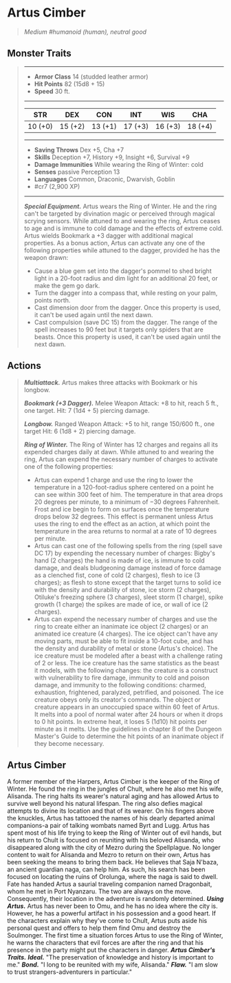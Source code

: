 # Artus Cimber
>*Medium #humanoid (human), neutral good*
## Monster Traits
>___
>- **Armor Class** 14 (studded leather armor)
>- **Hit Points** 82 (15d8 + 15)
>- **Speed** 30 ft.
>___
>|STR|DEX|CON|INT|WIS|CHA|
>|:---:|:---:|:---:|:---:|:---:|:---:|
>|10 (+0)|15 (+2)|13 (+1)|17 (+3)|16 (+3)|18 (+4)|
>___
>- **Saving Throws** Dex +5, Cha +7
>- **Skills** Deception +7, History +9, Insight +6, Survival +9
>- **Damage Immunities** While wearing the Ring of Winter: cold
>- **Senses** passive Perception 13
>- **Languages** Common, Draconic, Dwarvish, Goblin
>- #cr7 (2,900 XP)
>___
>***Special Equipment.*** Artus wears the Ring of Winter. He and the ring can't be targeted by divination magic or perceived through magical scrying sensors. While attuned to and wearing the ring, Artus ceases to age and is immune to cold damage and the effects of extreme cold.  
>Artus wields Bookmark a +3 dagger with additional magical properties. As a bonus action, Artus can activate any one of the following properties while attuned to the dagger, provided he has the weapon drawn:  
>- Cause a blue gem set into the dagger's pommel to shed bright light in a 20-foot radius and dim light for an additional 20 feet, or make the gem go dark.
>- Turn the dagger into a compass that, while resting on your palm, points north.
>- Cast dimension door from the dagger. Once this property is used, it can't be used again until the next dawn.
>- Cast compulsion (save DC 15) from the dagger. The range of the spell increases to 90 feet but it targets only spiders that are beasts. Once this property is used, it can't be used again until the next dawn.
>
>
## Actions
>***Multiattack.*** Artus makes three attacks with Bookmark or his longbow.  
>
>***Bookmark (+3 Dagger).*** Melee Weapon Attack: +8 to hit, reach 5 ft., one target. Hit: 7 (1d4 + 5) piercing damage.  
>
>***Longbow.*** Ranged Weapon Attack: +5 to hit, range 150/600 ft., one target Hit: 6 (1d8 + 2) piercing damage.  
>
>***Ring of Winter.*** The Ring of Winter has 12 charges and regains all its expended charges daily at dawn. While attuned to and wearing the ring, Artus can expend the necessary number of charges to activate one of the following properties:  
>- Artus can expend 1 charge and use the ring to lower the temperature in a 120-foot-radius sphere centered on a point he can see within 300 feet of him. The temperature in that area drops 20 degrees per minute, to a minimum of −30 degrees Fahrenheit. Frost and ice begin to form on surfaces once the temperature drops below 32 degrees. This effect is permanent unless Artus uses the ring to end the effect as an action, at which point the temperature in the area returns to normal at a rate of 10 degrees per minute.
>- Artus can cast one of the following spells from the ring (spell save DC 17) by expending the necessary number of charges: Bigby's hand (2 charges) the hand is made of ice, is immune to cold damage, and deals bludgeoning damage instead of force damage as a clenched fist, cone of cold (2 charges), flesh to ice (3 charges); as flesh to stone except that the target turns to solid ice with the density and durability of stone, ice storm (2 charges), Otiluke's freezing sphere (3 charges), sleet storm (1 charge), spike growth (1 charge) the spikes are made of ice, or wall of ice (2 charges).
>- Artus can expend the necessary number of charges and use the ring to create either an inanimate ice object (2 charges) or an animated ice creature (4 charges). The ice object can't have any moving parts, must be able to fit inside a 10-foot cube, and has the density and durability of metal or stone (Artus's choice). The ice creature must be modeled after a beast with a challenge rating of 2 or less. The ice creature has the same statistics as the beast it models, with the following changes: the creature is a construct with vulnerability to fire damage, immunity to cold and poison damage, and immunity to the following conditions: charmed, exhaustion, frightened, paralyzed, petrified, and poisoned. The ice creature obeys only its creator's commands. The object or creature appears in an unoccupied space within 60 feet of Artus. It melts into a pool of normal water after 24 hours or when it drops to 0 hit points. In extreme heat, it loses 5 (1d10) hit points per minute as it melts. Use the guidelines in chapter 8 of the Dungeon Master's Guide to determine the hit points of an inanimate object if they become necessary.
## Artus Cimber
A former member of the Harpers, Artus Cimber is the keeper of the Ring of Winter. He found the ring in the jungles of Chult, where he also met his wife, Alisanda. The ring halts its wearer's natural aging and has allowed Artus to survive well beyond his natural lifespan. The ring also defies magical attempts to divine its location and that of its wearer. On his fingers above the knuckles, Artus has tattooed the names of his dearly departed animal companions-a pair of talking wombats named Byrt and Lugg.
Artus has spent most of his life trying to keep the Ring of Winter out of evil hands, but his return to Chult is focused on reuniting with his beloved Alisanda, who disappeared along with the city of Mezro during the Spellplague. No longer content to wait for Alisanda and Mezro to return on their own, Artus has been seeking the means to bring them back. He believes that Saja N'baza, an ancient guardian naga, can help him. As such, his search has been focused on locating the ruins of Orolunga, where the naga is said to dwell. Fate has handed Artus a saurial traveling companion named Dragonbait, whom he met in Port Nyanzaru. The two are always on the move. Consequently, their location in the adventure is randomly determined.
***Using Artus.*** Artus has never been to Omu, and he has no idea where the city is. However, he has a powerful artifact in his possession and a good heart. If the characters explain why they've come to Chult, Artus puts aside his personal quest and offers to help them find Omu and destroy the Soulmonger.
The first time a situation forces Artus to use the Ring of Winter, he warns the characters that evil forces are after the ring and that his presence in the party might put the characters in danger.
***Artus Cimber's Traits.*** ***Ideal.*** "The preservation of knowledge and history is important to me."
***Bond.*** "I long to be reunited with my wife, Alisanda."
***Flaw.*** "I am slow to trust strangers-adventurers in particular."